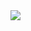 <img src="https://img.shields.io/badge/thymeleaf-005C0F.svg?style=for-the-badge&logo=Thymeleaf&logoColor=white">
